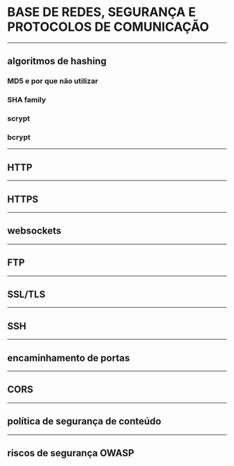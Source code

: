 # BASE DE REDES, SEGURANÇA E PROTOCOLOS DE COMUNICAÇÃO
---
## algoritmos de hashing
### MD5 e por que não utilizar
### SHA family
### scrypt
### bcrypt
---
## HTTP
---
## HTTPS
---
## websockets
---
## FTP
---
## SSL/TLS
---
## SSH
---
## encaminhamento de portas
---
## CORS
---
## política de segurança de conteúdo
---
## riscos de segurança OWASP
